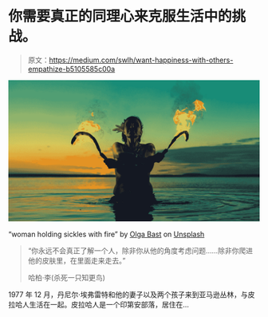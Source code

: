 # 你需要真正的同理心来克服生活中的挑战。

> 原文：<https://medium.com/swlh/want-happiness-with-others-empathize-b5105585c00a>

![](img/280e614b48faeacde96188bcc38b79ff.png)

“woman holding sickles with fire” by [Olga Bast](https://unsplash.com/@olgabast?utm_source=medium&utm_medium=referral) on [Unsplash](https://unsplash.com?utm_source=medium&utm_medium=referral)

> “你永远不会真正了解一个人，除非你从他的角度考虑问题……除非你爬进他的皮肤里，在里面走来走去。”
> 
> 哈柏·李(杀死一只知更鸟)

1977 年 12 月，丹尼尔·埃弗雷特和他的妻子以及两个孩子来到亚马逊丛林，与皮拉哈人生活在一起。皮拉哈人是一个印第安部落，居住在…